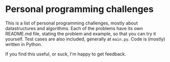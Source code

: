 # Personal programming challenges

This is a list of personal programming challenges, mostly about datastructures and algorithms.
Each of the problems have its own README.md file, stating the problem and example, so that you
can try it yourself. Test cases are also included, generally at `main.py`. Code is (mostly) written in Python.

If you find this useful, or suck, I'm happy to get feedback.

